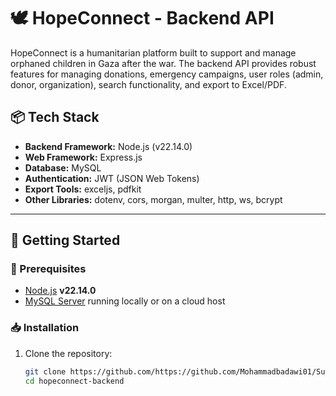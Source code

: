 # 🕊️ HopeConnect - Backend API

HopeConnect is a humanitarian platform built to support and manage orphaned children in Gaza after the war. The backend API provides robust features for managing donations, emergency campaigns, user roles (admin, donor, organization), search functionality, and export to Excel/PDF.

## 📦 Tech Stack

- **Backend Framework:** Node.js (v22.14.0)
- **Web Framework:** Express.js
- **Database:** MySQL
- **Authentication:** JWT (JSON Web Tokens)
- **Export Tools:** exceljs, pdfkit
- **Other Libraries:** dotenv, cors, morgan, multer, http, ws, bcrypt

---

## 🚀 Getting Started

### 🔧 Prerequisites

- [Node.js](https://nodejs.org/) **v22.14.0**
- [MySQL Server](https://www.mysql.com/) running locally or on a cloud host

### 📥 Installation

1. Clone the repository:
   ```bash
   git clone https://github.com/https://github.com/Mohammadbadawi01/Supporting-Orphaned-Children-in-Gaza-After-War.git/hopeconnect-backend.git
   cd hopeconnect-backend
